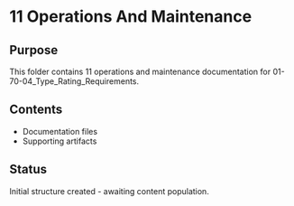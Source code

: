 # 11 Operations And Maintenance

## Purpose
This folder contains 11 operations and maintenance documentation for 01-70-04_Type_Rating_Requirements.

## Contents
- Documentation files
- Supporting artifacts

## Status
Initial structure created - awaiting content population.
